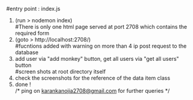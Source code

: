 

#entry point : index.js <br />
1. (run > nodemon index) <br />
#There is only one html page served at port 2708 which contains the required form <br />
2. (goto > http://localhost:2708/) <br />
#fucntions added with warning on more than 4 ip post request to the database<br />
3. add user via "add monkey" button, get all users via "get all users" button <br />
#screen shots at root directory itself <br />
4. check the screenshots for the reference of the data item class <br />
5. done ! <br />
/*
ping on karankanojia2708@gmail.com for further queries 
*/
